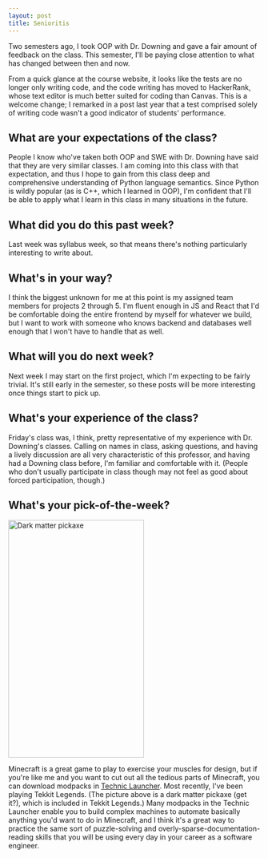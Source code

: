 ```yaml
---
layout: post
title: Senioritis
---
```


Two semesters ago, I took OOP with Dr. Downing and gave a fair amount of feedback on the class. This semester, I'll be paying close attention to what has changed between then and now.

From a quick glance at the course website, it looks like the tests are no longer only writing code, and the code writing has moved to HackerRank, whose text editor is much better suited for coding than Canvas. This is a welcome change; I remarked in a post last year that a test comprised solely of writing code wasn't a good indicator of students' performance.

## What are your expectations of the class?

People I know who've taken both OOP and SWE with Dr. Downing have said that they are very similar classes. I am coming into this class with that expectation, and thus I hope to gain from this class deep and comprehensive understanding of Python language semantics. Since Python is wildly popular (as is C++, which I learned in OOP), I'm confident that I'll be able to apply what I learn in this class in many situations in the future.

## What did you do this past week?

Last week was syllabus week, so that means there's nothing particularly interesting to write about.

## What's in your way?

I think the biggest unknown for me at this point is my assigned team members for projects 2 through 5. I'm fluent enough in JS and React that I'd be comfortable doing the entire frontend by myself for whatever we build, but I want to work with someone who knows backend and databases well enough that I won't have to handle that as well.

## What will you do next week?

Next week I may start on the first project, which I'm expecting to be fairly trivial. It's still early in the semester, so these posts will be more interesting once things start to pick up.

## What's your experience of the class?

Friday's class was, I think, pretty representative of my experience with Dr. Downing's classes. Calling on names in class, asking questions, and having a lively discussion are all very characteristic of this professor, and having had a Downing class before, I'm familiar and comfortable with it. (People who don't usually participate in class though may not feel as good about forced participation, though.)

## What's your pick-of-the-week?

<img src="/cs371p-blog/images/dark-matter-pickaxe.png" alt="Dark matter pickaxe" title="Dark matter pickaxe" width="271" height="474">

Minecraft is a great game to play to exercise your muscles for design, but if you're like me and you want to cut out all the tedious parts of Minecraft, you can download modpacks in [Technic Launcher](https://www.technicpack.net/). Most recently, I've been playing Tekkit Legends. (The picture above is a dark matter pickaxe (get it?), which is included in Tekkit Legends.) Many modpacks in the Technic Launcher enable you to build complex machines to automate basically anything you'd want to do in Minecraft, and I think it's a great way to practice the same sort of puzzle-solving and overly-sparse-documentation-reading skills that you will be using every day in your career as a software engineer.
